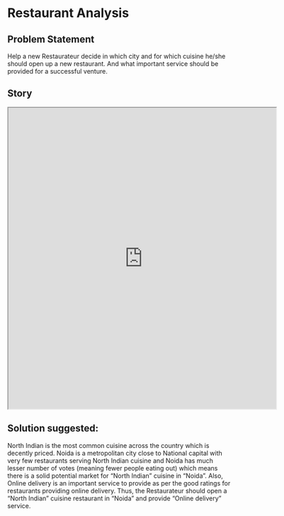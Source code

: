 # Restaurant Analysis 

## Problem Statement
Help a new Restaurateur decide in which city and for which cuisine he/she should open up a new restaurant. And what important service should be provided for a successful venture.

## Story
<iframe src="https://public.tableau.com/shared/4DTZ8XPM4?:showVizHome=no&:embed=true" width="120%" height="680"></iframe>

## Solution suggested:
North Indian is the most common cuisine across the country which is decently priced. Noida is a metropolitan city close to National capital with very few restaurants serving North Indian cuisine and Noida has much lesser number of votes (meaning fewer people eating out) which means there is a solid potential market for “North Indian” cuisine in “Noida”. Also, Online delivery is an important service to provide as per the good ratings for restaurants providing online delivery.
Thus, the Restaurateur should open a “North Indian” cuisine restaurant in “Noida” and provide “Online delivery” service. 



